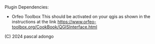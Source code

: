 Plugin Dependencies:

  * Orfeo Toolbox
  This should be activated on your qgis as shown in the instructions at the link
  https://www.orfeo-toolbox.org/CookBook/QGISInterface.html

(C) 2024 pascal adongo
